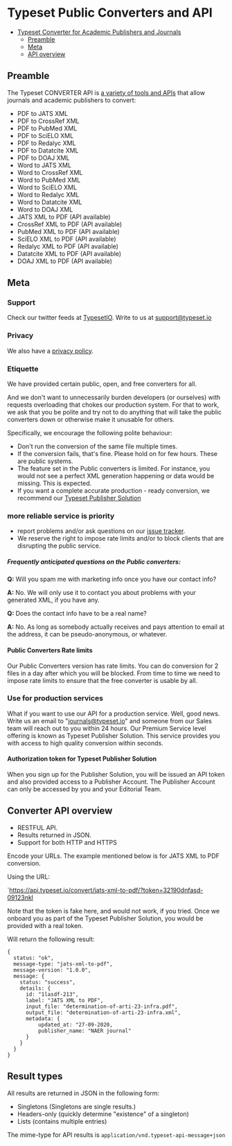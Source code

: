 # Typeset Public Converters and API

<!-- TOC depthFrom:1 depthTo:2 withLinks:1 updateOnSave:1 orderedList:0 -->

- [Typeset Converter for Academic Publishers and Journals](#typeset-converters)
    - [Preamble](#preamble)
    - [Meta](#meta)
    - [API overview](#converter-api-overview)

<!-- /TOC -->


## Preamble

The Typeset CONVERTER API is [a variety of tools and APIs](https://typeset.io/for-publishers/convert/pdf-to-jats-xml/) that allow journals and academic publishers to convert:
- PDF to JATS XML
- PDF to CrossRef XML
- PDF to PubMed XML
- PDF to SciELO XML
- PDF to Redalyc XML
- PDF to Datatcite XML
- PDF to DOAJ XML
- Word to JATS XML
- Word to CrossRef XML
- Word to PubMed XML
- Word to SciELO XML
- Word to Redalyc XML
- Word to Datatcite XML
- Word to DOAJ XML
- JATS XML to PDF (API available)
- CrossRef XML to PDF (API available)
- PubMed XML to PDF (API available)
- SciELO XML to PDF (API available)
- Redalyc XML to PDF (API available)
- Datatcite XML to PDF (API available)
- DOAJ XML to PDF (API available)

## Meta

### Support

Check our twitter feeds at [TypesetIO](https://twitter.com/typesetio). 
Write to us at support@typeset.io

### Privacy

We also have a [privacy policy](https://typeset.io/t/privacy/).

### Etiquette

We have provided certain public, open, and free converters for all. 

And we don't want to unnecessarily burden developers (or ourselves) with requests overloading that chokes our production system.
For that to work, we ask that you be polite and try not to do anything that will take the public converters down or otherwise make it unusable for others. 

Specifically, we encourage the following polite behaviour:
- Don't run the conversion of the same file multiple times.
- If the conversion fails, that's fine. Please hold on for few hours. These are public systems.
- The feature set in the Public converters is limited. For instance, you would not see a perfect XML generation happening or data would be missing. This is expected.
- If you want a complete accurate production - ready conversion, we recommend our [Typeset Publisher Solution](www.typeset.io/for-publishers/?source=github)


### more reliable service is priority
- report problems and/or ask questions on our [issue tracker](https://github.com/TypesetIO/converters/issues).
- We reserve the right to impose rate limits and/or to block clients that are disrupting the public service.


##### Frequently anticipated questions on the Public converters:

**Q:** Will you spam me with marketing info once you have our contact info?

**A:** No. We will only use it to contact you about problems with your generated XML, if you have any.


**Q:** Does the contact info have to be a real name?

**A:** No. As long as somebody actually receives and pays attention to email at the address, it can be pseudo-anonymous, or whatever.



#### Public Converters Rate limits

Our Public Converters version has rate limits. You can do conversion for 2 files in a day after which you will be blocked. 
From time to time we need to impose rate limits to ensure that the free converter is usable by all. 


### Use for production services

What if you want to use our API for a production service. 
Well, good news. Write us an email to "journals@typeset.io" and someone from our Sales team will reach out to you within 24 hours.
Our Premium Service level offering is known as Typeset Publisher Solution. This service provides you with access to high quality conversion within seconds.

#### Authorization token for Typeset Publisher Solution

When you sign up for the Publisher Solution, you will be issued an API token and also provided access to a Publisher Account. The Publisher Account can only be accessed by you and your Editorial Team.


## Converter API overview

- RESTFUL API. 
- Results returned in JSON.
- Support for both HTTP and HTTPS

Encode your URLs.
The example mentioned below is for JATS XML to PDF conversion. 

Using the URL:

`https://api.typeset.io/convert/jats-xml-to-pdf/?token=32190dnfasd-09123nkl

Note that the token is fake here, and would not work, if you tried.
Once we onboard you as part of the Typeset Publisher Solution, you would be provided with a real token.

Will return the following result:

    {
      status: "ok",
      message-type: "jats-xml-to-pdf",
      message-version: "1.0.0",
      message: {
        status: "success",
        details: {
          id: "1lasdf-213",
          label: "JATS XML to PDF",
          input_file: "determination-of-arti-23-infra.pdf",
          output_file: "determination-of-arti-23-infra.xml",
          metadata: {
              updated_at: "27-09-2020,
              publisher_name: "NAER journal"
          }
        }
      }
    }

## Result types

All results are returned in JSON in the following form:

- Singletons (Singletons are single results.)
- Headers-only (quickly determine "existence" of a singleton)
- Lists (contains multiple entries)

The mime-type for API results is `application/vnd.typeset-api-message+json`
